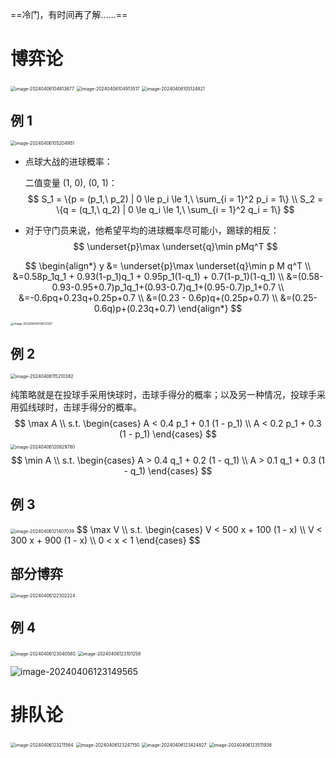 ==冷门，有时间再了解……==

# 博弈论

<img src="https://leafalice-image.oss-cn-hangzhou.aliyuncs.com/img/2024-04-06%2Fb88950caf921a82235684a5952499e10--ee56--image-20240406104813677.png" alt="image-20240406104813677" style="zoom: 50%;" />

<img src="https://leafalice-image.oss-cn-hangzhou.aliyuncs.com/img/2024-04-06%2F4fae3bbfcf24b7ab51c62d3284a0739a--789b--image-20240406104913517.png" alt="image-20240406104913517" style="zoom: 50%;" />

<img src="https://leafalice-image.oss-cn-hangzhou.aliyuncs.com/img/2024-04-06%2Fd775734fcc98fb15aedf21faa2f46817--71a9--image-20240406105124821.png" alt="image-20240406105124821" style="zoom:50%;" />

## 例 1

<img src="https://leafalice-image.oss-cn-hangzhou.aliyuncs.com/img/2024-04-06%2F0a1fab762c953526832c7f9115a694d1--12ab--image-20240406105204951.png" alt="image-20240406105204951" style="zoom: 50%;" />

- 点球大战的进球概率：
  
  二值变量 $(1,\ 0),\ (0,\ 1)$：
  $$
  S_1 = \{p = (p_1,\ p_2) | 0 \le p_i \le 1,\ \sum_{i = 1}^2 p_i = 1\} \\
  S_2 = \{q = (q_1,\ q_2) | 0 \le q_i \le 1,\ \sum_{i = 1}^2 q_i = 1\}
  $$
  
- 对于守门员来说，他希望平均的进球概率尽可能小，踢球的相反：
  $$
  \underset{p}\max \underset{q}\min pMq^T
  $$

$$
\begin{align*}
y &= \underset{p}\max \underset{q}\min p M q^T \\
  &=0.58p_1q_1 + 0.93(1-p_1)q_1 + 0.95p_1(1-q_1) + 0.7(1-p_1)(1-q_1) \\
  &=(0.58-0.93-0.95+0.7)p_1q_1+(0.93-0.7)q_1+(0.95-0.7)p_1+0.7 \\
  &=-0.6pq+0.23q+0.25p+0.7 \\
  &=(0.23 - 0.6p)q+(0.25p+0.7) \\
  &=(0.25-0.6q)p+(0.23q+0.7)
\end{align*}
$$

<img src="https://leafalice-image.oss-cn-hangzhou.aliyuncs.com/img/2024-04-06%2Fd1f62887ac69bf872381673e0ee7a3d5--603d--image-20240406114837267.png" alt="image-20240406114837267" style="zoom: 33%;" />

## 例 2

<img src="https://leafalice-image.oss-cn-hangzhou.aliyuncs.com/img/2024-04-06%2F064f3ac0a76e01d018529227eb542183--b7ac--image-20240406115210382.png" alt="image-20240406115210382" style="zoom:50%;" />

纯策略就是在投球手采用快球时，击球手得分的概率；以及另一种情况，投球手采用弧线球时，击球手得分的概率。
$$
\max A \\
s.t. 
\begin{cases}
A < 0.4 p_1 + 0.1 (1 - p_1) \\
A < 0.2 p_1 + 0.3 (1 - p_1)
\end{cases}
$$
<img src="https://leafalice-image.oss-cn-hangzhou.aliyuncs.com/img/2024-04-06%2Fb1f938dbed3ffb08c8d5d18056b7829d--0b1b--image-20240406120829780.png" alt="image-20240406120829780" style="zoom:50%;" />
$$
\min A \\
s.t. 
\begin{cases}
A > 0.4 q_1 + 0.2 (1 - q_1) \\
A > 0.1 q_1 + 0.3 (1 - q_1)
\end{cases}
$$

## 例 3

<img src="https://leafalice-image.oss-cn-hangzhou.aliyuncs.com/img/2024-04-06%2F061db313fe27ec8559f53bbf3c17f797--3d0e--image-20240406121407039.png" alt="image-20240406121407039" style="zoom:50%;" />
$$
\max V \\
s.t.
\begin{cases}
V < 500 x + 100 (1 - x) \\
V < 300 x + 900 (1 - x) \\
0 < x < 1
\end{cases}
$$

## 部分博弈

<img src="https://leafalice-image.oss-cn-hangzhou.aliyuncs.com/img/2024-04-06%2Fd691ce13c0f56784c7e1c9f4a3c441b5--3084--image-20240406122302224.png" alt="image-20240406122302224" style="zoom:50%;" />

## 例 4

<img src="https://leafalice-image.oss-cn-hangzhou.aliyuncs.com/img/2024-04-06%2F10e79dcd9878898c94fff229a78566ac--2f7c--image-20240406123040580.png" alt="image-20240406123040580" style="zoom: 50%;" />

<img src="https://leafalice-image.oss-cn-hangzhou.aliyuncs.com/img/2024-04-06%2Fbbb22e46eb2078e962e61bc60be3376c--614b--image-20240406123101258.png" alt="image-20240406123101258" style="zoom:50%;" />

![image-20240406123149565](https://leafalice-image.oss-cn-hangzhou.aliyuncs.com/img/2024-04-06%2Fa4f86c73af54d0f00f0f3489fc514b56--449d--image-20240406123149565.png)

# 排队论

<img src="https://leafalice-image.oss-cn-hangzhou.aliyuncs.com/img/2024-04-06%2F10fcb9c922435e4b50bf54a6e868f607--8edb--image-20240406123211564.png" alt="image-20240406123211564" style="zoom:50%;" />

<img src="https://leafalice-image.oss-cn-hangzhou.aliyuncs.com/img/2024-04-06%2Fbbeedd21e8b1e17148ba2dc9b35bdbdd--17e3--image-20240406123247150.png" alt="image-20240406123247150" style="zoom:50%;" />

<img src="https://leafalice-image.oss-cn-hangzhou.aliyuncs.com/img/2024-04-06%2Fe5f500aad23b53031d2d14002f7a0f55--44a1--image-20240406123424827.png" alt="image-20240406123424827" style="zoom:50%;" />

<img src="https://leafalice-image.oss-cn-hangzhou.aliyuncs.com/img/2024-04-06%2F8cd9c12b2522897e30ccb9483f00a9a5--60ca--image-20240406123511936.png" alt="image-20240406123511936" style="zoom:50%;" />

